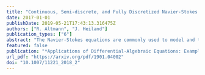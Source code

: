```yaml
---
title: "Continuous, Semi-discrete, and Fully Discretized Navier-Stokes Equations"
date: 2017-01-01
publishDate: 2019-05-21T17:43:13.316475Z
authors: ["R. Altmann", "J. Heiland"]
publication_types: ["6"]
abstract: "The Navier-Stokes equations are commonly used to model and to simulate flow phenomena. We introduce the basic equations and discuss the standard methods for the spatial and temporal discretisation. We analyse the semi-discrete equations - a semi-explicit nonlinear DAE - in terms of the strangeness index and quantify the numerical difficulties in the fully discrete schemes, that are induced by the strangeness of the system. By analysing the Kronecker index of the difference-algebraic equations, that represent commonly and successfully used time stepping schemes for the Navier-Stokes equations, we show that those time-integration schemes factually remove the strangeness. The theoretical considerations are backed and illustrated by numerical examples."
featured: false
publication: "*Applications of Differential-Algebraic Equations: Examples and Benchmarks*"
url_pdf: "https://arxiv.org/pdf/1901.04002"
doi: "10.1007/11221_2018_2"
---
```


